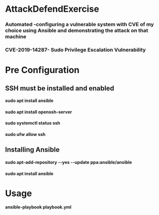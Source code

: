 # AttackDefendExercise
<h3>Automated -configuring a vulnerable system with CVE of my choice using Ansible and demonstrating the attack on that machine</h3>
<h3> CVE-2019-14287- Sudo Privilege Escalation Vulnerability </h3>

<h1> Pre Configuration </h1>

<h2> SSH must be installed and enabled </h2>

<h4>sudo apt install ansible</h4>
<h4>sudo apt install openssh-server</h4>
<h4>sudo systemctl status ssh</h4>
<h4>sudo ufw allow ssh</h4>

<h2> Installing Ansible </h2>
<h4> sudo apt-add-repository --yes --update ppa:ansible/ansible</h4>
<h4> sudo apt install ansible</h4>

<h1>Usage</h1>

<h4>ansible-playbook playbook.yml</h4>
